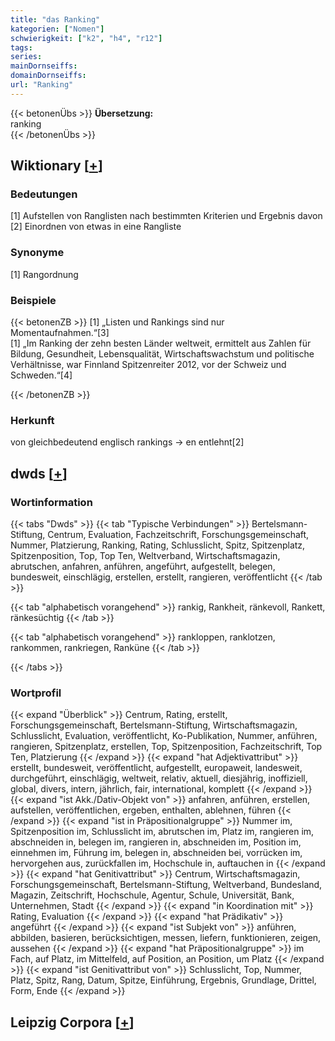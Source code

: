 ```yaml
---
title: "das Ranking"
kategorien: ["Nomen"]
schwierigkeit: ["k2", "h4", "r12"]
tags:
series:
mainDornseiffs:
domainDornseiffs:
url: "Ranking"
---
```


{{< betonenÜbs >}}
**Übersetzung:**  
ranking  
{{< /betonenÜbs >}}

## Wiktionary [[+](https://de.wiktionary.org/wiki/Ranking)]

### Bedeutungen
[1] Aufstellen von Ranglisten nach bestimmten Kriterien und Ergebnis davon  
[2] Einordnen von etwas in eine Rangliste  

### Synonyme
[1] Rangordnung  

### Beispiele
{{< betonenZB >}}
[1] „Listen und Rankings sind nur Momentaufnahmen.“[3]  
[1] „Im Ranking der zehn besten Länder weltweit, ermittelt aus Zahlen für Bildung, Gesundheit, Lebensqualität, Wirtschaftswachstum und politische Verhältnisse, war Finnland Spitzenreiter 2012, vor der Schweiz und Schweden.“[4]  

{{< /betonenZB >}}
### Herkunft
von gleichbedeutend englisch rankings → en entlehnt[2]  



## dwds [[+](https://www.dwds.de/wb/Ranking)]

### Wortinformation
{{< tabs "Dwds" >}}
{{< tab "Typische Verbindungen" >}}
Bertelsmann-Stiftung, Centrum, Evaluation, Fachzeitschrift, Forschungsgemeinschaft, Nummer, Platzierung, Ranking, Rating, Schlusslicht, Spitz, Spitzenplatz, Spitzenposition, Top, Top Ten, Weltverband, Wirtschaftsmagazin, abrutschen, anfahren, anführen, angeführt, aufgestellt, belegen, bundesweit, einschlägig, erstellen, erstellt, rangieren, veröffentlicht
{{< /tab >}}

{{< tab "alphabetisch vorangehend" >}}
rankig, Rankheit, ränkevoll, Rankett, ränkesüchtig
{{< /tab >}}

{{< tab "alphabetisch vorangehend" >}}
rankloppen, ranklotzen, rankommen, rankriegen, Ranküne
{{< /tab >}}

{{< /tabs >}}

### Wortprofil
{{< expand "Überblick" >}} Centrum, Rating, erstellt, Forschungsgemeinschaft, Bertelsmann-Stiftung, Wirtschaftsmagazin, Schlusslicht, Evaluation, veröffentlicht, Ko-Publikation, Nummer, anführen, rangieren, Spitzenplatz, erstellen, Top, Spitzenposition, Fachzeitschrift, Top Ten, Platzierung {{< /expand >}}
{{< expand "hat Adjektivattribut" >}} erstellt, bundesweit, veröffentlicht, aufgestellt, europaweit, landesweit, durchgeführt, einschlägig, weltweit, relativ, aktuell, diesjährig, inoffiziell, global, divers, intern, jährlich, fair, international, komplett {{< /expand >}}
{{< expand "ist Akk./Dativ-Objekt von" >}} anfahren, anführen, erstellen, aufstellen, veröffentlichen, ergeben, enthalten, ablehnen, führen {{< /expand >}}
{{< expand "ist in Präpositionalgruppe" >}} Nummer im, Spitzenposition im, Schlusslicht im, abrutschen im, Platz im, rangieren im, abschneiden in, belegen im, rangieren in, abschneiden im, Position im, einnehmen im, Führung im, belegen in, abschneiden bei, vorrücken im, hervorgehen aus, zurückfallen im, Hochschule in, auftauchen in {{< /expand >}}
{{< expand "hat Genitivattribut" >}} Centrum, Wirtschaftsmagazin, Forschungsgemeinschaft, Bertelsmann-Stiftung, Weltverband, Bundesland, Magazin, Zeitschrift, Hochschule, Agentur, Schule, Universität, Bank, Unternehmen, Stadt {{< /expand >}}
{{< expand "in Koordination mit" >}} Rating, Evaluation {{< /expand >}}
{{< expand "hat Prädikativ" >}} angeführt {{< /expand >}}
{{< expand "ist Subjekt von" >}} anführen, abbilden, basieren, berücksichtigen, messen, liefern, funktionieren, zeigen, aussehen {{< /expand >}}
{{< expand "hat Präpositionalgruppe" >}} im Fach, auf Platz, im Mittelfeld, auf Position, an Position, um Platz {{< /expand >}}
{{< expand "ist Genitivattribut von" >}} Schlusslicht, Top, Nummer, Platz, Spitz, Rang, Datum, Spitze, Einführung, Ergebnis, Grundlage, Drittel, Form, Ende {{< /expand >}}

## Leipzig Corpora [[+](https://corpora.uni-leipzig.de/en/res?word=Ranking&corpusId=deu_newscrawl-public_2018)]

